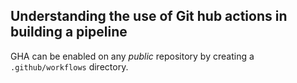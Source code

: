## Understanding the use of Git hub actions in building a pipeline

GHA can be enabled on any _public_ repository by creating a `.github/workflows` directory.
